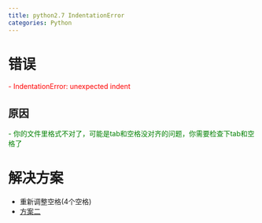 ```yaml
---
title: python2.7 IndentationError
categories: Python
---
```


# 错误
<font color=red>
- IndentationError: unexpected indent
</font>

## 原因
<font color=green>
- 你的文件里格式不对了，可能是tab和空格没对齐的问题，你需要检查下tab和空格了
</font>

# 解决方案
- 重新调整空格(4个空格)
- [方案二](http://dikar.iteye.com/blog/308934)